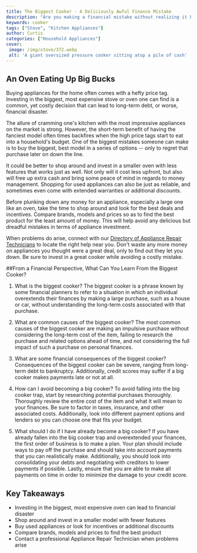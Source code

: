 ```yaml
---
title: The Biggest Cooker - A Deliciously Awful Finance Mistake
description: "Are you making a financial mistake without realizing it Learn why The Biggest Cooker is an expensive misstep and how to avoid it in this blog post"
keywords: cooker
tags: ["Stove", "Kitchen Appliances"]
author: Curtis
categories: ["Household Appliances"]
cover: 
 image: /img/stove/372.webp
 alt: 'A giant oversized pressure cooker sitting atop a pile of cash'
---
```

## An Oven Eating Up Big Bucks

 Buying appliances for the home often comes with a hefty price tag. Investing in the biggest, most expensive stove or oven one can find is a common, yet costly decision that can lead to long-term debt, or worse, financial disaster. 

The allure of cramming one's kitchen with the most impressive appliances on the market is strong. However, the short-term benefit of having the fanciest model often times backfires when the high price tags start to eat into a household's budget. One of the biggest mistakes someone can make is to buy the biggest, best model in a series of options -- only to regret that purchase later on down the line. 

It could be better to shop around and invest in a smaller oven with less features that works just as well. Not only will it cost less upfront, but also will free up extra cash and bring some peace of mind in regards to money management. Shopping for used appliances can also be just as reliable, and sometimes even come with extended warranties or additional discounts. 

Before plunking down any money for an appliance, especially a large one like an oven, take the time to shop around and look for the best deals and incentives. Compare brands, models and prices so as to find the best product for the least amount of money. This will help avoid any delicious but dreadful mistakes in terms of appliance investment. 

When problems do arise, connect with our [Directory of Appliance Repair Technicians](./pages/appliance-repair-technicians) to locate the right help near you. Don't waste any more money on appliances you thought were a great deal, only to find out they let you down. Be sure to invest in a great cooker while avoiding a costly mistake.

##From a Financial Perspective, What Can You Learn From the Biggest Cooker?

1. What is the biggest cooker?
The biggest cooker is a phrase known by some financial planners to refer to a situation in which an individual overextends their finances by making a large purchase, such as a house or car, without understanding the long-term costs associated with that purchase.

2. What are common causes of the biggest cooker?
The most common causes of the biggest cooker are making an impulsive purchase without considering the long-term cost of the item, failing to research the purchase and related options ahead of time, and not considering the full impact of such a purchase on personal finances.

3. What are some financial consequences of the biggest cooker?
Consequences of the biggest cooker can be severe, ranging from long-term debt to bankruptcy. Additionally, credit scores may suffer if a big cooker makes payments late or not at all.

4. How can I avoid becoming a big cooker?
To avoid falling into the big cooker trap, start by researching potential purchases thoroughly. Thoroughly review the entire cost of the item and what it will mean to your finances. Be sure to factor in taxes, insurance, and other associated costs. Additionally, look into different payment options and lenders so you can choose one that fits your budget.

5. What should I do if I have already become a big cooker?
If you have already fallen into the big cooker trap and overextended your finances, the first order of business is to make a plan. Your plan should include ways to pay off the purchase and should take into account payments that you can realistically make. Additionally, you should look into consolidating your debts and negotiating with creditors to lower payments if possible. Lastly, ensure that you are able to make all payments on time in order to minimize the damage to your credit score.

## Key Takeaways
- Investing in the biggest, most expensive oven can lead to financial disaster 
- Shop around and invest in a smaller model with fewer features 
- Buy used appliances or look for incentives or additional discounts 
- Compare brands, models and prices to find the best product 
- Contact a professional Appliance Repair Technician when problems arise
